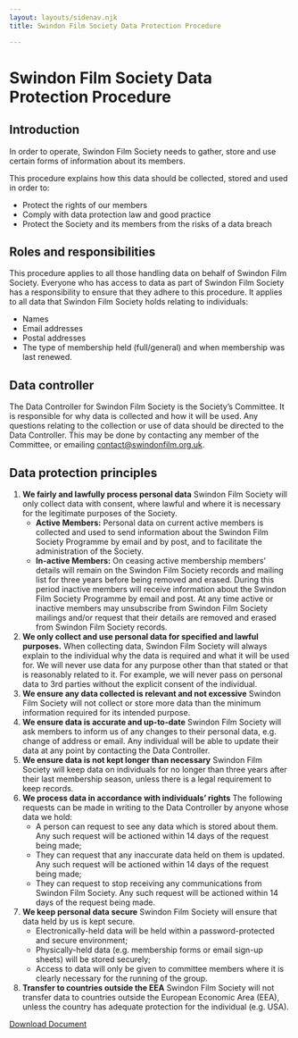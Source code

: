 ```yaml
---
layout: layouts/sidenav.njk
title: Swindon Film Society Data Protection Procedure

---
```


# Swindon Film Society Data Protection Procedure

## Introduction

In order to operate, Swindon Film Society needs to gather, store and use certain forms of
information about its members.

This procedure explains how this data should be collected, stored and used in order to:

* Protect the rights of our members
* Comply with data protection law and good practice
* Protect the Society and its members from the risks of a data breach

## Roles and responsibilities
This procedure ​applies to all those handling data on behalf of Swindon Film Society.
Everyone who has access to data as part of Swindon Film Society has a responsibility to
ensure that they adhere to this procedure.
It applies to all data that Swindon Film Society holds relating to individuals:

* Names
* Email addresses
* Postal addresses
* The type of membership held (full/general) and when membership was last
renewed.

## Data controller

The Data Controller for Swindon Film Society is the Society’s Committee. It is responsible
for why data is collected and how it will be used. Any questions relating to the collection or
use of data should be directed to the Data Controller. This may be done by contacting any
member of the Committee, or emailing contact@swindonfilm.org.uk.

## Data protection principles

1. __We fairly and lawfully process personal data__
Swindon Film Society will only collect data with consent, where lawful and where it is
necessary for the legitimate purposes of the Society.
    * __Active Members:__
Personal data on current active members is collected and used to send information about
the Swindon Film Society Programme by email and by post, and to facilitate the
administration of the Society.
    * __In-active Members:__
On ceasing active membership members’ details will remain on the Swindon Film Society
records and mailing list for three years before being removed and erased. During
this period inactive members will receive information about the Swindon Film
Society Programme by email and post.
At any time active or inactive members may unsubscribe from Swindon Film Society mailings
and/or request that their details are removed and erased from Swindon Film Society
records.
2. __We only collect and use personal data for specified and lawful purposes.__
When collecting data, Swindon Film Society will always explain to the individual why the
data is required and what it will be used for. We will never use data for any purpose other
than that stated or that is reasonably related to it. For example, we will never pass on
personal data to 3rd
 parties without the explicit consent of the individual.
3. __We ensure any data collected is relevant and not excessive__
Swindon Film Society will not collect or store more data than the minimum information
required for its intended purpose.
4. __We ensure data is accurate and up-to-date__
Swindon Film Society will ask members to inform us of any changes to their personal data,
e.g. change of address or email. Any individual will be able to update their data at any point
by contacting the Data Controller.
5. __We ensure data is not kept longer than necessary__
Swindon Film Society will keep data on individuals for no longer than three years after their
last membership season, unless there is a legal requirement to keep records.
6. __We process data in accordance with individuals’ rights__
The following requests can be made in writing to the Data Controller by anyone whose data
we hold:
    * A person can request to see any data which is stored about them. Any such request
    will be actioned within 14 days of the request being made;
    * They can request that any inaccurate data held on them is updated. Any such
    request will be actioned within 14 days of the request being made;
    * They can request to stop receiving any communications from Swindon Film Society.
    Any such request will be actioned within 14 days of the request being made.
7. __We keep personal data secure__
Swindon Film Society will ensure that data held by us is kept secure.
    * Electronically-held data will be held within a password-protected and secure
    environment;
    * Physically-held data (e.g. membership forms or email sign-up sheets) will be stored
    securely;
    * Access to data will only be given to committee members where it is clearly necessary
    for the running of the group.
8. __Transfer to countries outside the EEA__
Swindon Film Society will not transfer data to countries outside the European Economic
Area (EEA), unless the country has adequate protection for the individual (e.g. USA).

[Download Document](/documents/SFSDataProtectionProcedure.pdf)